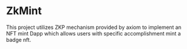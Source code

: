 # ZkMint

This project utilizes ZKP mechanism provided by axiom to implement an NFT mint Dapp which allows users with specific accomplishment mint a badge nft.  

